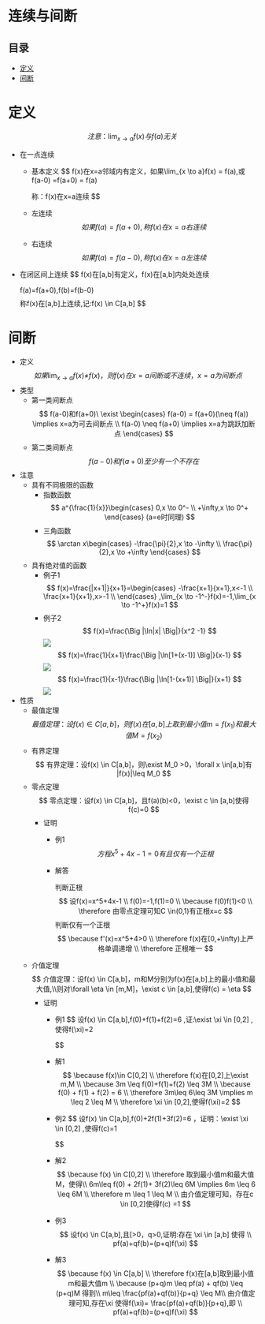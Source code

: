 # 连续与间断

## 目录

-   [定义](#定义)
-   [间断](#间断)

# 定义

$$
注意：\lim_{x \to a}f(x)与f(a)无关
$$

-   在一点连续
    -   基本定义
        $$
        f(x)在x=a邻域内有定义，如果\lim_{x \to a}f(x) = f(a),或f(a-0) =f(a+0) = f(a)

        $$
        $$
        称：f(x)在x=a连续
        $$
    -   左连续
        $$
        如果f(a)=f(a+0),称f(x)在x=a右连续
        $$
    -   右连续
        $$
        如果f(a)=f(a-0),称f(x)在x=a左连续 
        $$
-   在闭区间上连续
    $$
    f(x)在[a,b]有定义，f(x)在[a,b]内处处连续 

    $$
    $$
    f(a)=f(a+0),f(b)=f(b-0)
    $$
    $$
    称f(x)在[a,b]上连续,记:f(x) \in C[a,b]
    $$

# 间断

-   定义
    $$
    如果\lim_{x \to a}{ f(x) \neq}f(x)，则f(x)在x=a间断或不连续，x=a为间断点 
    $$
-   类型
    -   第一类间断点
        $$
        f(a-0)和f(a+0)\ \exist \begin{cases}
        f(a-0) = f(a+0)(\neq f(a)) \implies x=a为可去间断点 \\
        f(a-0) \neq f(a+0) \implies x=a为跳跃加断点
        \end{cases} 
        $$
    -   第二类间断点
        $$
        f(a-0)和f(a+0)至少有一个不存在
        $$
-   注意
    -   具有不同极限的函数
        -   指数函数
            $$
            a^{\frac{1}{x}}\begin{cases}
            0,x \to 0^- \\
            +\infty,x \to 0^+
            \end{cases} 
            (a=e时同理) 
            $$
        -   三角函数
            $$
            \arctan x\begin{cases}
            -\frac{\pi}{2},x \to -\infty \\
            \frac{\pi}{2},x \to +\infty
            \end{cases} 
            $$
    -   具有绝对值的函数
        -   例子1
            $$
            f(x)=\frac{|x+1|}{x+1}=\begin{cases}
            -\frac{x+1}{x+1},x<-1 \\
            \frac{x+1}{x+1},x>-1 \\
            \end{cases} ,\lim_{x \to -1^-}f(x)=-1,\lim_{x \to -1^+}f(x)=1
            $$
        -   例子2
            $$
            f(x)=\frac{\Big |\ln|x| \Big|}{x^2 -1}
            $$
            ![](<image/Screenshot 2023-07-10 at 02.04.23_JvijAVxCcc.png>)
            $$
            f(x)=\frac{1}{x+1}\frac{\Big |\ln[1+(x-1)] \Big|}{x-1}
            $$
            ![](<image/Screenshot 2023-07-10 at 02.07.09_ZwNn-gVFfR.png>)
            $$
            f(x)=\frac{1}{x-1}\frac{\Big |\ln[1-(x+1)] \Big|}{x+1}
            $$
            ![](<image/Screenshot 2023-07-10 at 02.08.15_-ng0kc7eC_.png>)
-   性质
    -   最值定理
        $$
        最值定理：设f(x) \in C[a,b]，则f(x)在[a,b]上取到最小值m=f(x_1)和最大值M=f(x_2)
        $$
    -   有界定理
        $$
        有界定理：设f(x) \in C[a,b]，则\exist M_0 >0，\forall x \in[a,b]有 |f(x)|\leq M_0
        $$
    -   零点定理
        $$
        零点定理：设f(x) \in C[a,b]，且f(a)(b)<0，\exist c \in [a,b]使得f(c)=0
        $$
        -   证明
            -   例1
                $$
                方程x^5+4x-1=0有且仅有一个正根
                $$
            -   解答

                判断正根
                $$
                设f(x)=x^5+4x-1 \\
                f(0)=-1,f(1)=0 \\
                \because f(0)f(1)<0 \\
                \therefore 由零点定理可知C \in(0,1)有正根x=c 
                $$
                判断仅有一个正根
                $$
                \because f'(x)=x^5+4>0 \\
                \therefore f(x)在[0,+\infty)上严格单调递增 \\
                \therefore 正根唯一 
                $$
    -   介值定理
        $$
        介值定理：设f(x) \in C[a,b]，m和M分别为f(x)在[a,b]上的最小值和最大值,\\则对\forall \eta \in [m,M]，\exist c \in [a,b],使得f(c) = \eta
        $$
        -   证明
            -   例1
                $$
                设f(x) \in C[a,b],f(0)+f(1)+f(2)=6 ,证:\exist \xi \in [0,2] ,使得f(\xi)=2
                 
                $$
            -   解1
                $$
                \because f(x)\in C[0,2] \\
                \therefore f(x)在[0,2]上\exist m,M \\
                \because 3m \leq f(0)+f(1)+f(2) \leq 3M \\
                \because f(0) + f(1) + f(2) = 6 \\
                \therefore 3m\leq 6\leq 3M \implies m \leq 2 \leq M \\
                \therefore \xi \in [0,2],使得f(\xi)=2 
                $$
            -   例2
                $$
                设f(x) \in C[a,b],f(0)+2f(1)+3f(2)=6 ，证明：\exist \xi \in [0,2] ,使得f(c)=1

                $$
            -   解2
                $$
                \because f(x) \in C[0,2] \\
                \therefore 取到最小值m和最大值M，使得\\
                6m\leq f(0) + 2f(1)+ 3f(2)\leq 6M \implies 6m \leq 6 \leq 6M \\
                \therefore m \leq 1 \leq M \\
                由介值定理可知，存在c \in [0,2]使得f(c) =1
                $$
            -   例3
                $$
                设f(x) \in C[a,b],且[>0，q>0,证明:存在 \xi \in [a,b] 使得 \\
                pf(a)+qf(b)=(p+q)f(\xi)
                $$
            -   解3
                $$
                \because f(x) \in C[a,b] \\
                \therefore f(x)在[a,b]取到最小值m和最大值m \\
                \because (p+q)m \leq pf(a) + qf(b) \leq (p+q)M 得到\\
                m\leq \frac{pf(a)+qf(b)}{p+q} \leq M\\
                由介值定理可知,存在\xi 使得f(\xi)= \frac{pf(a)+qf(b)}{p+q},即 \\
                pf(a)+qf(b)=(p+q)f(\xi) 
                $$
